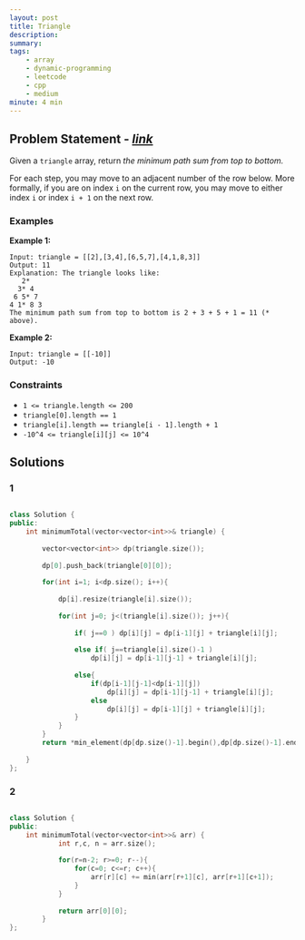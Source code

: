 ```yaml
---
layout: post
title: Triangle
description: 
summary: 
tags:
    - array
    - dynamic-programming
    - leetcode
    - cpp
    - medium
minute: 4 min
---
```


## Problem Statement - [*link*](https://leetcode.com/problems/triangle/)
Given a `triangle` array, return *the minimum path sum from top to bottom.*

For each step, you may move to an adjacent number of the row below. More formally, if you are on index `i` on the current row, you may move to either index `i` or index `i + 1` on the next row.

### Examples

**Example 1:**  
```
Input: triangle = [[2],[3,4],[6,5,7],[4,1,8,3]]
Output: 11
Explanation: The triangle looks like:
   2*
  3* 4
 6 5* 7
4 1* 8 3
The minimum path sum from top to bottom is 2 + 3 + 5 + 1 = 11 (* above).
```

**Example 2:**  
```
Input: triangle = [[-10]]
Output: -10
```

### Constraints
+ `1 <= triangle.length <= 200`
+ `triangle[0].length == 1`
+ `triangle[i].length == triangle[i - 1].length + 1`
+ `-10^4 <= triangle[i][j] <= 10^4`


## Solutions

### 1
```cpp

class Solution {
public:
    int minimumTotal(vector<vector<int>>& triangle) {
        
        vector<vector<int>> dp(triangle.size());
        
        dp[0].push_back(triangle[0][0]);
        
        for(int i=1; i<dp.size(); i++){
            
            dp[i].resize(triangle[i].size());
            
            for(int j=0; j<(triangle[i].size()); j++){
                
                if( j==0 ) dp[i][j] = dp[i-1][j] + triangle[i][j];
                
                else if( j==triangle[i].size()-1 )
                    dp[i][j] = dp[i-1][j-1] + triangle[i][j];
                
                else{
                    if(dp[i-1][j-1]<dp[i-1][j])
                        dp[i][j] = dp[i-1][j-1] + triangle[i][j];
                    else
                        dp[i][j] = dp[i-1][j] + triangle[i][j];
                }
            }
        }
        return *min_element(dp[dp.size()-1].begin(),dp[dp.size()-1].end());
        
    }
};

```

### 2

```cpp

class Solution {
public:
    int minimumTotal(vector<vector<int>>& arr) {
            int r,c, n = arr.size();
            
            for(r=n-2; r>=0; r--){
                for(c=0; c<=r; c++){
                    arr[r][c] += min(arr[r+1][c], arr[r+1][c+1]); 
                }
            }
    
            return arr[0][0];
        }
};

```
